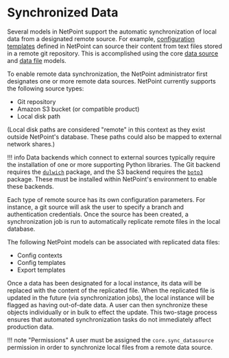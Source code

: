 # Synchronized Data

Several models in NetPoint support the automatic synchronization of local data from a designated remote source. For example, [configuration templates](./configuration-rendering.md) defined in NetPoint can source their content from text files stored in a remote git repository. This is accomplished using the core [data source](../models/core/datasource.md) and [data file](../models/core/datafile.md) models.

To enable remote data synchronization, the NetPoint administrator first designates one or more remote data sources. NetPoint currently supports the following source types:

* Git repository
* Amazon S3 bucket (or compatible product)
* Local disk path

(Local disk paths are considered "remote" in this context as they exist outside NetPoint's database. These paths could also be mapped to external network shares.)

!!! info
    Data backends which connect to external sources typically require the installation of one or more supporting Python libraries. The Git backend requires the [`dulwich`](https://www.dulwich.io/) package, and the S3 backend requires the [`boto3`](https://boto3.amazonaws.com/v1/documentation/api/latest/index.html) package. These must be installed within NetPoint's environment to enable these backends.

Each type of remote source has its own configuration parameters. For instance, a git source will ask the user to specify a branch and authentication credentials. Once the source has been created, a synchronization job is run to automatically replicate remote files in the local database.

The following NetPoint models can be associated with replicated data files:

* Config contexts
* Config templates
* Export templates

Once a data has been designated for a local instance, its data will be replaced with the content of the replicated file. When the replicated file is updated in the future (via synchronization jobs), the local instance will be flagged as having out-of-date data. A user can then synchronize these objects individually or in bulk to effect the update. This two-stage process ensures that automated synchronization tasks do not immediately affect production data.

!!! note "Permissions"
    A user must be assigned the `core.sync_datasource` permission in order to synchronize local files from a remote data source.
